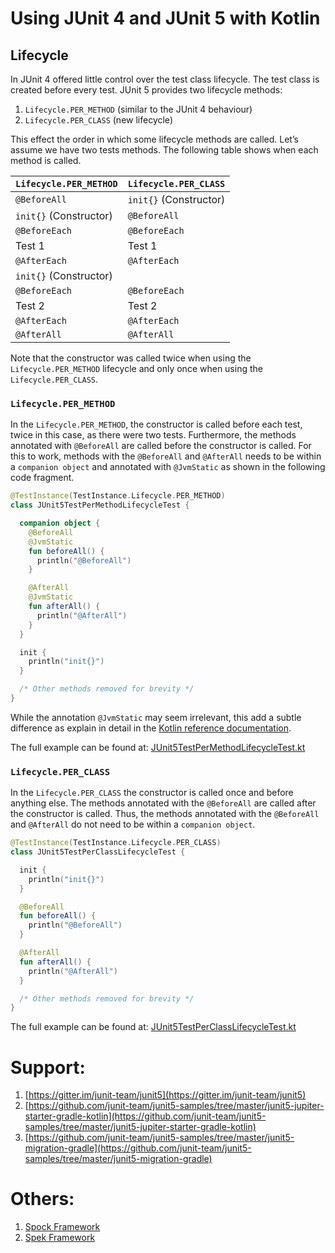 # Using JUnit 4 and JUnit 5 with Kotlin

## Lifecycle

In JUnit 4 offered little control over the test class lifecycle.  The test class is created before every test.  JUnit 5 provides two lifecycle methods:

1. `Lifecycle.PER_METHOD` (similar to the JUnit 4 behaviour)
1. `Lifecycle.PER_CLASS` (new lifecycle)

This effect the order in which some lifecycle methods are called.  Let’s assume we have two tests methods.  The following table shows when each method is called.

| `Lifecycle.PER_METHOD` | `Lifecycle.PER_CLASS`  |
| ---------------------- | ---------------------- |
| `@BeforeAll`           | `init{}` (Constructor) |
| `init{}` (Constructor) | `@BeforeAll`           |
| `@BeforeEach`          | `@BeforeEach`          |
| Test 1                 | Test 1                 |
| `@AfterEach`           | `@AfterEach`           |
| `init{}` (Constructor) |                        |
| `@BeforeEach`          | `@BeforeEach`          |
| Test 2                 | Test 2                 |
| `@AfterEach`           | `@AfterEach`           |
| `@AfterAll`            | `@AfterAll`            |

Note that the constructor was called twice when using the `Lifecycle.PER_METHOD` lifecycle and only once when using the `Lifecycle.PER_CLASS`.

### `Lifecycle.PER_METHOD`

In the `Lifecycle.PER_METHOD`, the constructor is called before each test, twice in this case, as there were two tests.  Furthermore, the methods annotated with `@BeforeAll` are called before the constructor is called.  For this to work, methods with the `@BeforeAll` and `@AfterAll` needs to be within a `companion object` and annotated with `@JvmStatic` as shown in the following code fragment.

```kotlin
@TestInstance(TestInstance.Lifecycle.PER_METHOD)
class JUnit5TestPerMethodLifecycleTest {

  companion object {
    @BeforeAll
    @JvmStatic
    fun beforeAll() {
      println("@BeforeAll")
    }

    @AfterAll
    @JvmStatic
    fun afterAll() {
      println("@AfterAll")
    }
  }

  init {
    println("init{}")
  }

  /* Other methods removed for brevity */
}
```

While the annotation `@JvmStatic` may seem irrelevant, this add a subtle difference as explain in detail in the [Kotlin reference documentation](https://kotlinlang.org/docs/reference/java-to-kotlin-interop.html#static-methods).

The full example can be found at: [JUnit5TestPerMethodLifecycleTest.kt](src/test/kotlin/com/albertattard/junit/JUnit5TestPerMethodLifecycleTest.kt)

### `Lifecycle.PER_CLASS`

In the `Lifecycle.PER_CLASS` the constructor is called once and before anything else.  The methods annotated with the `@BeforeAll` are called after the constructor is called.  Thus, the methods annotated with the `@BeforeAll` and `@AfterAll` do not need to be within a `companion object`.

```kotlin
@TestInstance(TestInstance.Lifecycle.PER_CLASS)
class JUnit5TestPerClassLifecycleTest {

  init {
    println("init{}")
  }

  @BeforeAll
  fun beforeAll() {
    println("@BeforeAll")
  }

  @AfterAll
  fun afterAll() {
    println("@AfterAll")
  }

  /* Other methods removed for brevity */
}
```

The full example can be found at: [JUnit5TestPerClassLifecycleTest.kt](src/test/kotlin/com/albertattard/junit/JUnit5TestPerClassLifecycleTest.kt)

# Support:
1. [https://gitter.im/junit-team/junit5](https://gitter.im/junit-team/junit5)
1. [https://github.com/junit-team/junit5-samples/tree/master/junit5-jupiter-starter-gradle-kotlin](https://github.com/junit-team/junit5-samples/tree/master/junit5-jupiter-starter-gradle-kotlin)
1. [https://github.com/junit-team/junit5-samples/tree/master/junit5-migration-gradle](https://github.com/junit-team/junit5-samples/tree/master/junit5-migration-gradle)

# Others:
1. [Spock Framework](http://spockframework.org/)
1. [Spek Framework](https://www.spekframework.org/)
